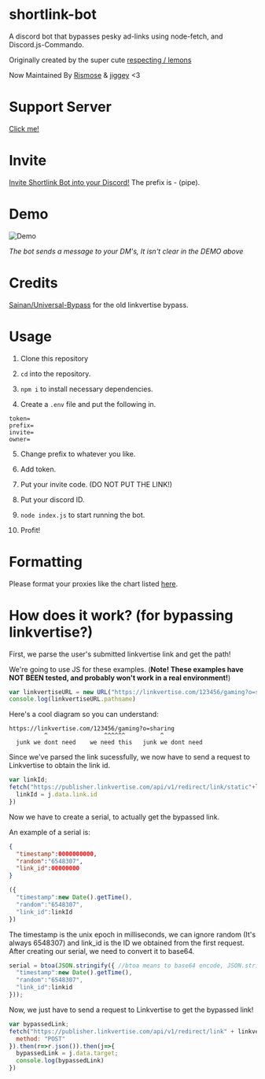 # shortlink-bot
A discord bot that bypasses pesky ad-links using node-fetch, and Discord.js-Commando.

Originally created by the super cute [respecting / lemons](https://github.com/respecting)

Now Maintained By [Rismose](https://github.com/Rismose) & [jiggey](https://github.com/jiggey1) <3

# Support Server

[Click me!](https://discord.gg/YhkPFjrDjk)

# Invite
[Invite Shortlink Bot into your Discord!](https://discord.com/oauth2/authorize?client_id=780857188171644962&scope=bot&permissions=8192) The prefix is - (pipe).

# Demo

![Demo](demo1.gif)

*The bot sends a message to your DM's, It isn't clear in the DEMO above*
# Credits
[Sainan/Universal-Bypass](https://github.com/Sainan/Universal-Bypass) for the old linkvertise bypass.

# Usage
1. Clone this repository

2. `cd` into the repository.

3. `npm i` to install necessary dependencies.

4. Create a `.env` file and put the following in. 

```
token=
prefix=
invite=
owner=
```

5. Change prefix to whatever you like.

6. Add token.

7. Put your invite code. (DO NOT PUT THE LINK!)

8. Put your discord ID.

9. `node index.js` to start running the bot.

10. Profit!

# Formatting

Please format your proxies like the chart listed [here](https://github.com/TooTallNate/node-proxy-agent/blob/master/README.md).

# How does it work? (for bypassing linkvertise?)
First, we parse the user's submitted linkvertise link and get the path!

We're going to use JS for these examples. (**Note! These examples have NOT BEEN tested, and probably won't work in a real environment!**)

```js
var linkvertiseURL = new URL("https://linkvertise.com/123456/gaming?o=sharing")
console.log(linkvertiseURL.pathname)
```

Here's a cool diagram so you can understand:
```
https://linkvertise.com/123456/gaming?o=sharing
          ^                ^^^^^^          ^
  junk we dont need    we need this   junk we dont need
```

Since we've parsed the link sucessfully, we now have to send a request to Linkvertise to obtain the link id.

```js
var linkId;
fetch("https://publisher.linkvertise.com/api/v1/redirect/link/static"+linkvertiseURL.pathname).then(r=>r.json()).then(j=>{
  linkId = j.data.link.id
})
```

Now we have to create a serial, to actually get the bypassed link.

An example of a serial is: 

```json
{
  "timestamp":0000000000, 
  "random":"6548307", 
  "link_id":00000000
}
``` 
```js
({
  "timestamp":new Date().getTime(), 
  "random":"6548307", 
  "link_id":linkId
})
```

The timestamp is the unix epoch in milliseconds, we can ignore random (It's always 6548307) and link_id is the ID we obtained from the first request. After creating our serial, we need to convert it to base64.

```js
serial = btoa(JSON.stringify({ //btoa means to base64 encode, JSON.stringify turns the serial JSON into a string so btoa doesn't throw errors.
  "timestamp":new Date().getTime(), 
  "random":"6548307", 
  "link_id":linkid
}));
```

Now, we just have to send a request to Linkvertise to get the bypassed link!

```js
var bypassedLink;
fetch("https://publisher.linkvertise.com/api/v1/redirect/link" + linkvertiseURL.path + "/target?serial=" + serial, {
  method: "POST"
}).then(r=>r.json()).then(j=>{
  bypassedLink = j.data.target;
  console.log(bypassedLink)
})
```
